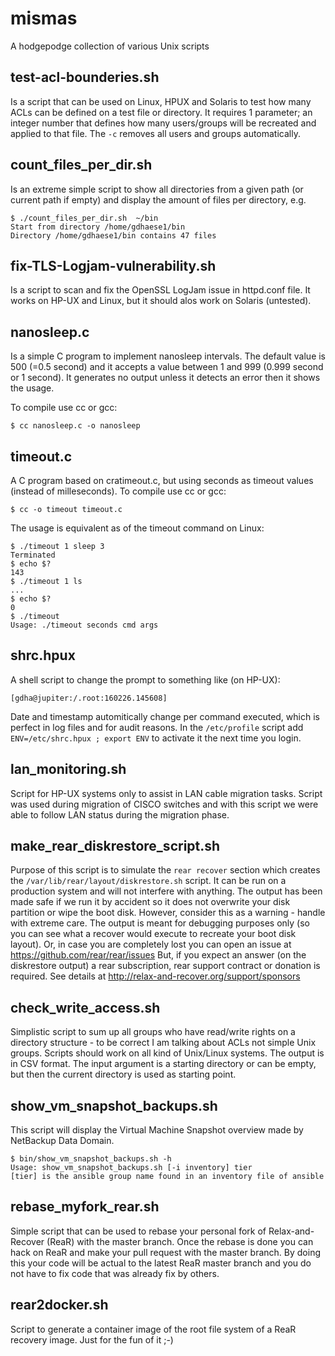 # mismas
A hodgepodge collection of various Unix scripts

## test-acl-bounderies.sh
Is a script that can be used on Linux, HPUX and Solaris to test how many ACLs can be defined on a test file or directory. It requires 1 parameter; an integer number that defines how many users/groups will be recreated and applied to that file. The `-c` removes all users and groups automatically.

##  count_files_per_dir.sh
Is an extreme simple script to show all directories from a given path (or current path if empty) and display the amount of files per directory, e.g.

    $ ./count_files_per_dir.sh  ~/bin
    Start from directory /home/gdhaese1/bin
    Directory /home/gdhaese1/bin contains 47 files
    
## fix-TLS-Logjam-vulnerability.sh
Is a script to scan and fix the OpenSSL LogJam issue in httpd.conf file. It works on HP-UX and Linux, but it should alos work on Solaris (untested).

## nanosleep.c
Is a simple C program to implement nanosleep intervals. The default value is 500 (=0.5 second) and it accepts a value between 1 and 999 (0.999 second or 1 second). It generates no output unless it detects an error then it shows the usage.

To compile use cc or gcc:

    $ cc nanosleep.c -o nanosleep

## timeout.c
A C program based on cratimeout.c, but using seconds as timeout values (instead of milleseconds). To compile use cc or gcc:

    $ cc -o timeout timeout.c

The usage is equivalent as of the timeout command on Linux:

    $ ./timeout 1 sleep 3
    Terminated
    $ echo $?
    143
    $ ./timeout 1 ls
    ...
    $ echo $?
    0
    $ ./timeout
    Usage: ./timeout seconds cmd args

## shrc.hpux
A shell script to change the prompt to something like (on HP-UX):

    [gdha@jupiter:/.root:160226.145608]

Date and timestamp automitically change per command executed, which is perfect in log files and for audit reasons.
In the `/etc/profile` script add `ENV=/etc/shrc.hpux ; export ENV` to activate it the next time you login.

## lan_monitoring.sh
Script for HP-UX systems only to assist in LAN cable migration tasks. Script was used during migration of CISCO switches and
with this script we were able to follow LAN status during the migration phase.

## make_rear_diskrestore_script.sh
Purpose of this script is to simulate the `rear recover` section
which creates the `/var/lib/rear/layout/diskrestore.sh` script.
It can be run on a production system and will not interfere with
anything. The output has been made safe if we run it by accident
so it does not overwrite your disk partition or wipe the boot disk.
However, consider this as a warning - handle with extreme care.
The output is meant for debugging purposes only (so you can see what
a recover would execute to recreate your boot disk layout).
Or, in case you are completely lost you can open an issue at
https://github.com/rear/rear/issues
But, if you expect an answer (on the diskrestore output) a rear
subscription, rear support contract or donation is required.
See details at http://relax-and-recover.org/support/sponsors

## check_write_access.sh
Simplistic script to sum up all groups who have read/write rights on a directory structure - to be correct I am talking about ACLs not simple Unix groups. Scripts should work on all kind of Unix/Linux systems. The output is in CSV format. The input argument is a starting directory or can be empty, but then the current directory is used as starting point.

## show_vm_snapshot_backups.sh
This script will display the Virtual Machine Snapshot overview made by NetBackup Data Domain.

    $ bin/show_vm_snapshot_backups.sh -h
    Usage: show_vm_snapshot_backups.sh [-i inventory] tier
    [tier] is the ansible group name found in an inventory file of ansible

## rebase_myfork_rear.sh
Simple script that can be used to rebase your personal fork of Relax-and-Recover (ReaR) with the master branch. Once the rebase is done you can hack on ReaR and make your pull request with the master branch. By doing this your code will be actual to the latest ReaR master branch and you do not have to fix code that was already fix by others.

## rear2docker.sh
Script to generate a container image of the root file system of a ReaR recovery image. Just for the fun of it ;-)
